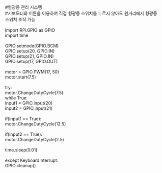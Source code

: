 ﻿#형광등 관리 시스템</br>
#서보모터와 버튼을 이용하여 직접 형광등 스위치를 누르지 않아도 원거리에서 형광등 스위치 조작 가능<br>
<br>
import RPi.GPIO as GPIO</br>
import time</br>
</br>
GPIO.setmode(GPIO.BCM)</br>
GPIO.setup(20, GPIO.IN)</br>
GPIO.setup(21, GPIO.IN)</br>
GPIO.setup(17, GPIO.OUT)</br>
</br>
motor = GPIO.PWM(17, 50)</br>
motor.start(7.5)</br>
</br>
try:</br>
    motor.ChangeDutyCycle(7.5)</br>
    while True:</br>
        input1 = GPIO.input(20)</br>
        input2 = GPIO.input(21)</br>
</br>
        if(input1 == True):</br>
            motor.ChangeDutyCycle(12.5)</br>
</br>
        if(input2 == True):</br>
            motor.ChangeDutyCycle(2.5)</br>
</br>
    time.sleep(0.01)</br>
</br>
except KeyboardInterrupt:</br>
    GPIO.cleanup()</br>

